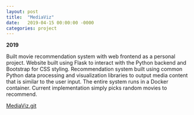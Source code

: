 ```yaml
---
layout: post
title:  "MediaViz"
date:   2019-04-15 00:00:00 -0000
categories: project
---
```


**2019**

Built movie recommendation system with web frontend as a personal project.
Website built using Flask to interact with the Python backend and Bootstrap
for CSS styling. Recommendation system built using common Python data processing
and visualization libraries to output media content that is similar to the
user input. The entire system runs in a Docker container. Current implementation
simply picks random movies to recommend.

[MediaViz.git][MediaViz.git]

[MediaViz.git]: https://github.com/srohrer32/mediaviz
